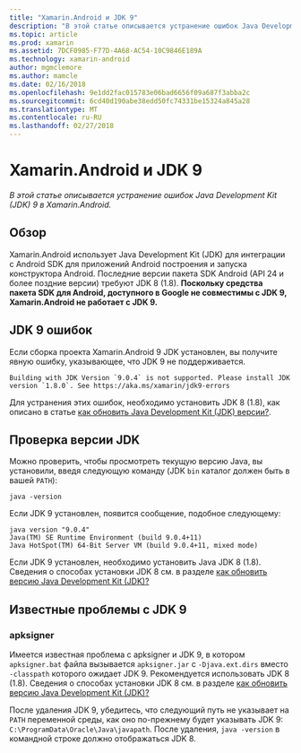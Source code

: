 ```yaml
---
title: "Xamarin.Android и JDK 9"
description: "В этой статье описывается устранение ошибок Java Development Kit (JDK) 9 в Xamarin.Android."
ms.topic: article
ms.prod: xamarin
ms.assetid: 7DCF0985-F77D-4A68-AC54-10C9846E189A
ms.technology: xamarin-android
author: mgmclemore
ms.author: mamcle
ms.date: 02/16/2018
ms.openlocfilehash: 9e1dd2fac015783e06bad6656f09a687f3abba2c
ms.sourcegitcommit: 6cd40d190abe38edd50fc74331be15324a845a28
ms.translationtype: MT
ms.contentlocale: ru-RU
ms.lasthandoff: 02/27/2018
---
```

# <a name="xamarinandroid-and-jdk-9"></a>Xamarin.Android и JDK 9

_В этой статье описывается устранение ошибок Java Development Kit (JDK) 9 в Xamarin.Android._


## <a name="overview"></a>Обзор

Xamarin.Android использует Java Development Kit (JDK) для интеграции с Android SDK для приложений Android построения и запуска конструктора Android. Последние версии пакета SDK Android (API 24 и более поздние версии) требуют JDK 8 (1.8). **Поскольку средства пакета SDK для Android, доступного в Google не совместимы с JDK 9, Xamarin.Android не работает с JDK 9.**

## <a name="jdk-9-errors"></a>JDK 9 ошибок

Если сборка проекта Xamarin.Android 9 JDK установлен, вы получите явную ошибку, указывающее, что JDK 9 не поддерживается.

```shell
Building with JDK Version `9.0.4` is not supported. Please install JDK version `1.8.0`. See https://aka.ms/xamarin/jdk9-errors  
```

Для устранения этих ошибок, необходимо установить JDK 8 (1.8), как описано в статье [как обновить Java Development Kit (JDK) версии?](~/android/troubleshooting/questions/update-jdk.md).


## <a name="checking-the-jdk-version"></a>Проверка версии JDK

Можно проверить, чтобы просмотреть текущую версию Java, вы установили, введя следующую команду (JDK `bin` каталог должен быть в вашей `PATH`):

```shell
java -version
```

Если JDK 9 установлен, появится сообщение, подобное следующему:

```shell
java version "9.0.4"
Java(TM) SE Runtime Environment (build 9.0.4+11)
Java HotSpot(TM) 64-Bit Server VM (build 9.0.4+11, mixed mode)
```

Если JDK 9 установлен, необходимо установить Java JDK 8 (1.8). Сведения о способах установки JDK 8 см. в разделе [как обновить версию Java Development Kit (JDK)?](~/android/troubleshooting/questions/update-jdk.md)

## <a name="known-issues-with-jdk-9"></a>Известные проблемы с JDK 9

### <a name="apksigner"></a>apksigner

Имеется известная проблема с apksigner и JDK 9, в котором `apksigner.bat` файла вызывается `apksigner.jar` с `-Djava.ext.dirs` вместо `-classpath` которого ожидает JDK 9. Рекомендуется использовать JDK 8 (1.8). Сведения о способах установки JDK 8 см. в разделе [как обновить версию Java Development Kit (JDK)?](~/android/troubleshooting/questions/update-jdk.md)

После удаления JDK 9, убедитесь, что следующий путь не указывает на `PATH` переменной среды, как оно по-прежнему будет указывать JDK 9: `C:\ProgramData\Oracle\Java\javapath`. После удаления, `java -version` в командной строке должно отображаться JDK 8.
